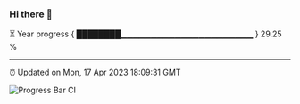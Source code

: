 ### Hi there 👋

⏳ Year progress { ████████▁▁▁▁▁▁▁▁▁▁▁▁▁▁▁▁▁▁▁▁▁▁ } 29.25 %

---

⏰ Updated on Mon, 17 Apr 2023 18:09:31 GMT

![Progress Bar CI](https://github.com/Shyam-Makwana/GitHub-Actions-Demo/workflows/Progress%20Bar%20CI/badge.svg)
